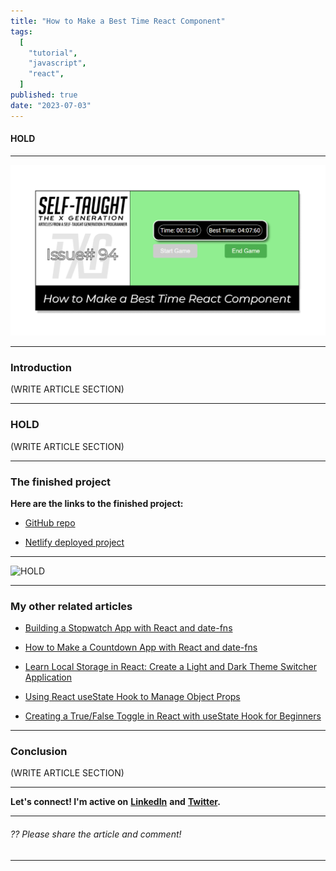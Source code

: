 ```yaml
---
title: "How to Make a Best Time React Component"
tags:
  [
    "tutorial",
    "javascript",
    "react",
  ]
published: true
date: "2023-07-03"
---
```


#### HOLD

---

![TXG-93](img/07-03-2023/TN-TXG-94.png)

---

### Introduction
(WRITE ARTICLE SECTION)

---

### HOLD
(WRITE ARTICLE SECTION)


---

### **The finished project**

**Here are the links to the finished project:**

* [GitHub repo](HOLD)
    
* [Netlify deployed project](HOLD)
    

---

![HOLD](HOLD)

---

### **My other related articles**

* [Building a Stopwatch App with React and date-fns](https://selftaughttxg.com/2023/06-23/building-a-stopwatch-app-with-react-and-date-fns/)

* [How to Make a Countdown App with React and date-fns](https://selftaughttxg.com/2023/06-23/how-to-make-a-countdown-app-with-react-and-date-fns/)
    
* [Learn Local Storage in React: Create a Light and Dark Theme Switcher Application](https://selftaughttxg.com/2023/05-23/learn-local-storage-in-react-create-a-light-and-dark-theme-switcher-application/)
    
* [Using React useState Hook to Manage Object Props](https://selftaughttxg.com/2023/04-23/using-react-usestate-hook-to-manage-object-props/)
    
* [Creating a True/False Toggle in React with useState Hook for Beginners](https://selftaughttxg.com/2023/04-23/creating-a-true-false-toggle-in-react-with-usestate-hook-for-beginners/)
    

---

### Conclusion
(WRITE ARTICLE SECTION)

---

**Let's connect! I'm active on** [**LinkedIn**](https://www.linkedin.com/in/michaeljudelarocca/) **and** [**Twitter**](https://twitter.com/MikeJudeLarocca)**.**

---

###### *?? Please share the article and comment!*

---